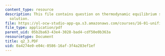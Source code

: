 ```yaml
---
content_type: resource
description: This file contains question on thermodynamic equilibrium state and its
  solution.
file: https://ol-ocw-studio-app-qa.s3.amazonaws.com/courses/16-01-unified-engineering-i-ii-iii-iv-fall-2005-spring-2006/0a4274e0e04c058616af3f4a283ef1ef_q2_3.PDF
file_type: application/pdf
parent_uid: 05b2ba63-43e4-3028-bad4-cdf50e0b363a
resourcetype: Document
title: q2_3.PDF
uid: 0a4274e0-e04c-0586-16af-3f4a283ef1ef
---
```

